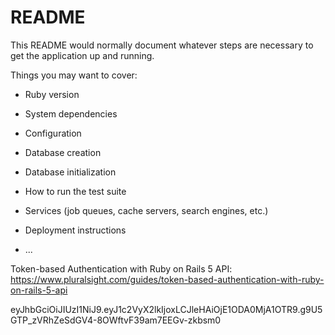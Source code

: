 # README

This README would normally document whatever steps are necessary to get the
application up and running.

Things you may want to cover:

* Ruby version

* System dependencies

* Configuration

* Database creation

* Database initialization

* How to run the test suite

* Services (job queues, cache servers, search engines, etc.)

* Deployment instructions

* ...


Token-based Authentication with Ruby on Rails 5 API:
https://www.pluralsight.com/guides/token-based-authentication-with-ruby-on-rails-5-api

eyJhbGciOiJIUzI1NiJ9.eyJ1c2VyX2lkIjoxLCJleHAiOjE1ODA0MjA1OTR9.g9U5GTP_zVRhZeSdGV4-8OWftvF39am7EEGv-zkbsm0
